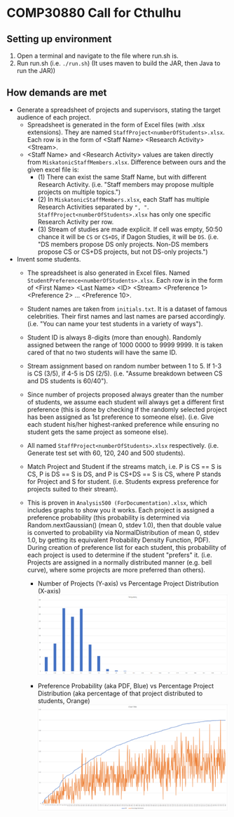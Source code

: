 # COMP30880 Call for Cthulhu

## Setting up environment
1. Open a terminal and navigate to the file where run.sh is.
2. Run run&#46;sh (i.e. `./run.sh`) (It uses maven to build the JAR, then Java to run the JAR))

## How demands are met
- Generate a spreadsheet of projects and supervisors, stating the target audience of each project.
  - Spreadsheet is generated in the form of Excel files (with .xlsx extensions). They are named `StaffProject<numberOfStudents>.xlsx`. Each row is in the form of \<Staff Name\> \<Research Activity\> \<Stream\>.
  - \<Staff Name\> and \<Research Activity\> values are taken directly from `MiskatonicStaffMembers.xlsx`. Difference between ours and the given excel file is:
    - (1) There can exist the same Staff Name, but with different Research Activity. (i.e. "Staff members may propose multiple projects on multiple topics.")
    - (2) In `MiskatonicStaffMembers.xlsx`, each Staff has multiple Research Activities separated by `", "`. `StaffProject<numberOfStudents>.xlsx` has only one specific Research Activity per row.
    - (3) Stream of studies are made explicit. If cell was empty, 50:50 chance it will be `CS` or `CS+DS`, if Dagon Studies, it will be `DS`. (i.e. "DS members propose DS only projects. Non-DS members propose CS or CS+DS projects, but not DS-only projects.")
- Invent some students.
  - The spreadsheet is also generated in Excel files. Named `StudentPreference<numberOfStudents>.xlsx`. Each row is in the form of \<First Name\> \<Last Name\> \<ID\> \<Stream\> \<Preference 1\> \<Preference 2\> ... \<Preference 10\>.
  - Student names are taken from `initials.txt`. It is a dataset of famous celebrities. Their first names and last names are parsed accordingly. (i.e. "You can name your test students in a variety of ways").
  - Student ID is always 8-digits (more than enough). Randomly assigned between the range of 1000 0000 to 9999 9999. It is taken cared of that no two students will have the same ID.
  - Stream assignment based on random number between 1 to 5. If 1-3 is CS (3/5), if 4-5 is DS (2/5). (i.e. "Assume breakdown between CS and DS students is 60/40").
  - Since number of projects proposed always greater than the number of students, we assume each student will always get a different first preference (this is done by checking if the randomly selected project has been assigned as 1st preference to someone else). (i.e. Give each student his/her highest-ranked preference while ensuring no student gets the same project as someone else).
  - All named `StaffProject<numberOfStudents>.xlsx` respectively. (i.e. Generate test set with 60, 120, 240 and 500 students).
  - Match Project and Student if the streams match, i.e. P is CS == S is CS, P is DS == S is DS, and P is CS+DS == S is CS, where P stands for Project and S for student. (i.e. Students express preference for projects suited to their stream).
  - This is proven in `Analysis500 (ForDocumentation).xlsx`, which includes graphs to show you it works. Each project is assigned a preference probability (this probability is determined via Random.nextGaussian() (mean 0, stdev 1.0), then that double value is converted to probability via NormalDistribution of mean 0, stdev 1.0, by getting its equivalent Probability Density Function, PDF). During creation of preference list for each student, this probability of each project is used to determine if the student "prefers" it. (i.e. Projects are assigned in a normally distributed manner (e.g. bell curve), where some projects are more preferred than others).

  	- Number of Projects (Y-axis) vs Percentage Project Distribution (X-axis)
		![Alt text](readme-resources/img/bell_curve.png "Bell Curve")

  	- Preference Probability (aka PDF, Blue) vs Percentage Project Distribution (aka percentage of that project distributed to students, Orange)
		![Alt text](readme-resources/img/preference_probability_vs_percentage_project_distribution.png "Preference Probability vs Percentage Project Distribution")
